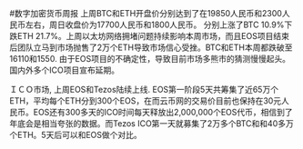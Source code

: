 #数字加密货币周报
上周BTC和ETH开盘价分别达到了在19850人民币和2300人民币左右，周日收盘价为17700人民币和1800人民币。
分别上涨了BTC 10.9%下跌ETH 21.7%。上周以太坊网络拥堵问题持续影响本周市场，而且EOS项目结束后团队立马到市场抛售了2万个ETH导致市场信心受挫。BTC和ETH本周都跌破至16110和1550. 由于EOS项目的不确定性，导致目前市场多熊市的猜测慢慢起头。国内外多个ICO项目宣布延期。

ＩＣＯ市场, 上周EOS和Tezos陆续上线. EOS第一阶段5天共筹集了近65万个ETH，平均每个ETH分到300个EOS，在而云币网的交易价目前也保持在30元人民币。EOS还有300多天的ICO时间每天释放出2,000,000个EOS代币，相信到了年底会是相当夸张的数据。而Tezos ICO第一天就募集了2万多个BTC和和40多万个ETH。5天后可以和EOS做个对比。

